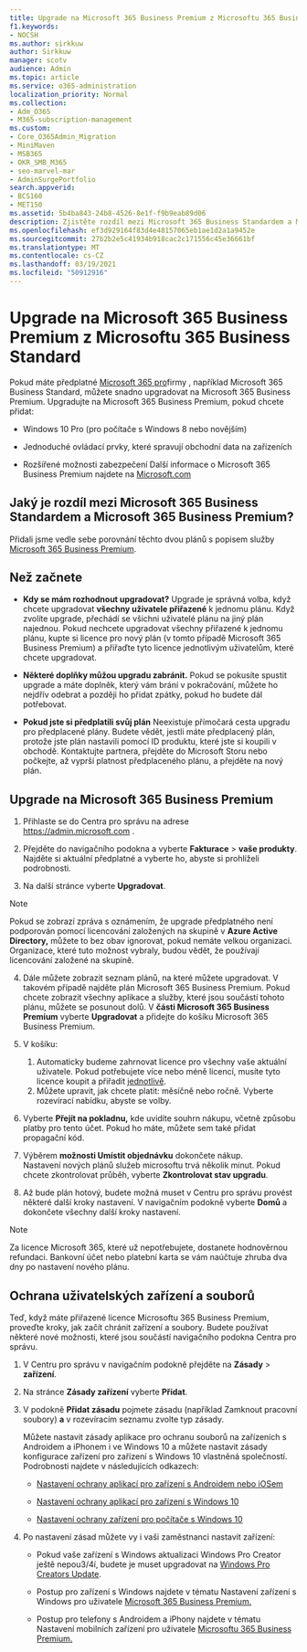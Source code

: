 ```yaml
---
title: Upgrade na Microsoft 365 Business Premium z Microsoftu 365 Business Standard
f1.keywords:
- NOCSH
ms.author: sirkkuw
author: Sirkkuw
manager: scotv
audience: Admin
ms.topic: article
ms.service: o365-administration
localization_priority: Normal
ms.collection:
- Adm_O365
- M365-subscription-management
ms.custom:
- Core_O365Admin_Migration
- MiniMaven
- MSB365
- OKR_SMB_M365
- seo-marvel-mar
- AdminSurgePortfolio
search.appverid:
- BCS160
- MET150
ms.assetid: 5b4ba843-24b8-4526-8e1f-f9b9eab89d06
description: Zjistěte rozdíl mezi Microsoft 365 Business Standardem a Microsoft 365 Business Premium a tím, jak můžete upgradovat na Microsoft 365 Business Premium.
ms.openlocfilehash: ef3d929164f83d4e48157065eb1ae1d2a1a9452e
ms.sourcegitcommit: 27b2b2e5c41934b918cac2c171556c45e36661bf
ms.translationtype: MT
ms.contentlocale: cs-CZ
ms.lasthandoff: 03/19/2021
ms.locfileid: "50912916"
---
```

# <a name="upgrade-to-microsoft-365-business-premium-from-microsoft-365-business-standard"></a>Upgrade na Microsoft 365 Business Premium z Microsoftu 365 Business Standard

Pokud máte předplatné [Microsoft 365 pro](https://products.office.com/compare-all-microsoft-office-products-4-column?activetab=tab:primaryr2)firmy , například Microsoft 365 Business Standard, můžete snadno upgradovat na Microsoft 365 Business Premium. Upgradujte na Microsoft 365 Business Premium, pokud chcete přidat:

- Windows 10 Pro (pro počítače s Windows 8 nebo novějším)

- Jednoduché ovládací prvky, které spravují obchodní data na zařízeních

- Rozšířené možnosti zabezpečení
Další informace o Microsoft 365 Business Premium najdete na [Microsoft.com](https://www.microsoft.com/microsoft-365/business)

## <a name="whats-the-difference-between-microsoft-365-business-standard-and-microsoft-365-business-premium"></a>Jaký je rozdíl mezi Microsoft 365 Business Standardem a Microsoft 365 Business Premium?

Přidali jsme vedle sebe porovnání těchto dvou plánů s popisem služby [Microsoft 365 Business Premium](/office365/servicedescriptions/microsoft-365-service-descriptions/microsoft-365-business-service-description). 

## <a name="before-you-get-started"></a>Než začnete

- **Kdy se mám rozhodnout upgradovat?** Upgrade je správná volba, když chcete upgradovat **všechny uživatele přiřazené** k jednomu plánu. Když zvolíte upgrade, přechádí se všichni uživatelé plánu na jiný plán najednou. Pokud nechcete upgradovat všechny přiřazené k jednomu plánu, kupte si licence pro nový plán (v [](../admin/manage/assign-licenses-to-users.md) tomto případě Microsoft 365 Business Premium) a přiřaďte tyto licence jednotlivým uživatelům, které chcete upgradovat.

- **Některé doplňky můžou upgradu zabránit.** Pokud se pokusíte spustit upgrade a máte doplněk, který vám brání v pokračování, můžete ho nejdřív odebrat a později ho přidat zpátky, pokud ho budete dál potřebovat.

- **Pokud jste si předplatili svůj plán** Neexistuje přímočará cesta upgradu pro předplacené plány. Budete vědět, jestli máte předplacený plán, protože jste plán nastavili pomocí ID produktu, které jste si koupili v obchodě. Kontaktujte partnera, přejděte do Microsoft Storu nebo počkejte, až vyprší platnost předplaceného plánu, a přejděte na nový plán.

## <a name="upgrade-to-microsoft-365-business-premium"></a>Upgrade na Microsoft 365 Business Premium

1. Přihlaste se do Centra pro správu na adrese <a href="https://go.microsoft.com/fwlink/p/?linkid=837890" target="_blank">https://admin.microsoft.com</a> .

2. Přejděte do navigačního podokna a vyberte **Fakturace** \> **vaše produkty**. Najděte si aktuální předplatné a vyberte ho, abyste si prohlíželi podrobnosti.

3. Na další stránce vyberte **Upgradovat**.

  > [!NOTE]
  > Pokud se zobrazí zpráva s oznámením, že upgrade předplatného není podporován pomocí licencování založených na skupině v **Azure Active Directory,** můžete to bez obav ignorovat, pokud nemáte velkou organizaci. Organizace, které tuto možnost vybraly, budou vědět, že používají licencování založené na skupině.

4. Dále můžete zobrazit seznam plánů, na které můžete upgradovat. V takovém případě najděte plán Microsoft 365 Business Premium. Pokud chcete zobrazit všechny aplikace a služby, které jsou součástí tohoto plánu, můžete se posunout dolů. V **části Microsoft 365 Business Premium** vyberte **Upgradovat** a přidejte do košíku Microsoft 365 Business Premium.

5. V košíku:

    1. Automaticky budeme zahrnovat licence pro všechny vaše aktuální uživatele. Pokud potřebujete více nebo méně licencí, musíte tyto licence koupit a přiřadit [jednotlivě](../admin/manage/assign-licenses-to-users.md).  
    2. Můžete upravit, jak chcete platit: měsíčně nebo ročně. Vyberte rozevírací nabídku, abyste se volby.

6. Vyberte **Přejít na pokladnu,** kde uvidíte souhrn nákupu, včetně způsobu platby pro tento účet. Pokud ho máte, můžete sem také přidat propagační kód.

7. Výběrem **možnosti Umístit objednávku** dokončete nákup.\
Nastavení nových plánů služeb microsoftu trvá několik minut. Pokud chcete zkontrolovat průběh, vyberte **Zkontrolovat stav upgradu**.

8. Až bude plán hotový, budete možná muset v Centru pro správu provést některé další kroky nastavení. V navigačním podokně vyberte **Domů** a dokončete všechny další kroky nastavení.

> [!NOTE]
> Za licence Microsoft 365, které už nepotřebujete, dostanete hodnověrnou refundaci. Bankovní účet nebo platební karta se vám naúčtuje zhruba dva dny po nastavení nového plánu.
  
## <a name="protect-user-devices-and-files"></a>Ochrana uživatelských zařízení a souborů

Teď, když máte přiřazené licence Microsoftu 365 Business Premium, proveďte kroky, jak začít chránit zařízení a soubory. Budete používat některé nové možnosti, které jsou součástí navigačního podokna Centra pro správu.
  
1. V Centru pro správu v navigačním podokně přejděte na **Zásady** \> **zařízení**.

2. Na stránce **Zásady zařízení** vyberte **Přidat**.

3. V podokně **Přidat zásadu** pojmete zásadu (například Zamknout pracovní soubory) **a** v rozevíracím seznamu zvolte typ zásady.

    Můžete nastavit zásady aplikace pro ochranu souborů na zařízeních s Androidem a iPhonem i ve Windows 10 a můžete nastavit zásady konfigurace zařízení pro zařízení s Windows 10 vlastněná společností. Podrobnosti najdete v následujících odkazech:

    - [Nastavení ochrany aplikací pro zařízení s Androidem nebo iOSem](app-protection-settings-for-android-and-ios.md)

    - [Nastavení ochrany aplikací pro zařízení s Windows 10](protection-settings-for-windows-10-devices.md)

    - [Nastavení ochrany zařízení pro počítače s Windows 10](protection-settings-for-windows-10-pcs.md)

4. Po nastavení zásad můžete vy i vaši zaměstnanci nastavit zařízení:

    - Pokud vaše zařízení s Windows aktualizaci Windows Pro Creator ještě nepou3/4í, budete je muset upgradovat na [Windows Pro Creators Update](upgrade-to-windows-pro-creators-update.md).

    - Postup pro zařízení s Windows najdete v tématu Nastavení zařízení s Windows pro uživatele [Microsoft 365 Business Premium.](set-up-windows-devices.md)

    - Postup pro telefony s Androidem a iPhony najdete v tématu Nastavení mobilních zařízení pro uživatele [Microsoftu 365 Business Premium.](set-up-mobile-devices.md)